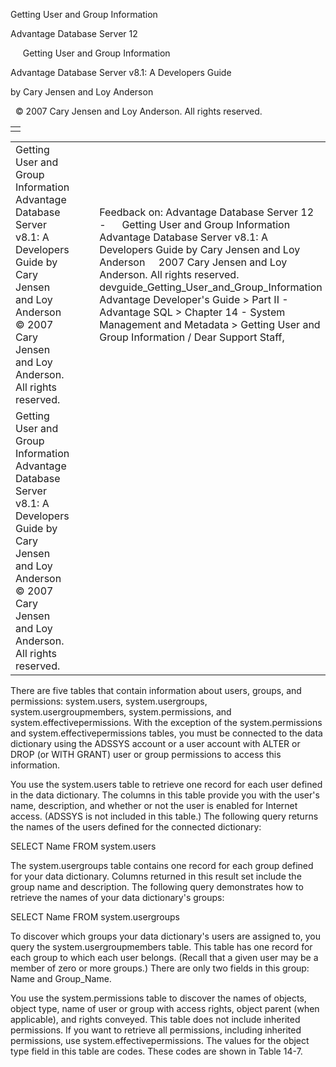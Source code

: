 Getting User and Group Information




Advantage Database Server 12  

     Getting User and Group Information

Advantage Database Server v8.1: A Developers Guide

by Cary Jensen and Loy Anderson

  © 2007 Cary Jensen and Loy Anderson. All rights reserved.

|  |
| --- |
|  |

|  |  |  |  |  |
| --- | --- | --- | --- | --- |
| Getting User and Group Information  Advantage Database Server v8.1: A Developers Guide  by Cary Jensen and Loy Anderson    © 2007 Cary Jensen and Loy Anderson. All rights reserved. |  |  | Feedback on: Advantage Database Server 12 -      Getting User and Group Information Advantage Database Server v8.1: A Developers Guide by Cary Jensen and Loy Anderson     2007 Cary Jensen and Loy Anderson. All rights reserved. devguide\_Getting\_User\_and\_Group\_Information Advantage Developer's Guide > Part II - Advantage SQL > Chapter 14 - System Management and Metadata > Getting User and Group Information / Dear Support Staff, |  |
| Getting User and Group Information  Advantage Database Server v8.1: A Developers Guide  by Cary Jensen and Loy Anderson    © 2007 Cary Jensen and Loy Anderson. All rights reserved. |  |  |  |  |

There are five tables that contain information about users, groups, and permissions: system.users, system.usergroups, system.usergroupmembers, system.permissions, and system.effectivepermissions. With the exception of the system.permissions and system.effectivepermissions tables, you must be connected to the data dictionary using the ADSSYS account or a user account with ALTER or DROP (or WITH GRANT) user or group permissions to access this information.

You use the system.users table to retrieve one record for each user defined in the data dictionary. The columns in this table provide you with the user's name, description, and whether or not the user is enabled for Internet access. (ADSSYS is not included in this table.) The following query returns the names of the users defined for the connected dictionary:

SELECT Name FROM system.users

The system.usergroups table contains one record for each group defined for your data dictionary. Columns returned in this result set include the group name and description. The following query demonstrates how to retrieve the names of your data dictionary's groups:

SELECT Name FROM system.usergroups

To discover which groups your data dictionary's users are assigned to, you query the system.usergroupmembers table. This table has one record for each group to which each user belongs. (Recall that a given user may be a member of zero or more groups.) There are only two fields in this group: Name and Group\_Name.

You use the system.permissions table to discover the names of objects, object type, name of user or group with access rights, object parent (when applicable), and rights conveyed. This table does not include inherited permissions. If you want to retrieve all permissions, including inherited permissions, use system.effectivepermissions. The values for the object type field in this table are codes. These codes are shown in Table 14-7.